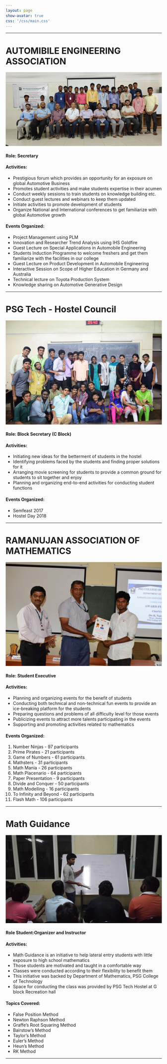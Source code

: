 ```yaml
---
layout: page
show-avatar: true
css: '/css/main.css'
---
```


---
# AUTOMIBILE ENGINEERING ASSOCIATION
![Automobile Engineering Association](/assets/img/community/aea.jpg "Automobile Engineering Association")

#### Role: Secretary
#### Activities:
* Prestigious forum which provides an opportunity for an exposure on global Automotive Business
* Promotes student activities and make students expertise in their acumen
* Conduct weekly sessions to train students on knowledge building etc.
* Conduct guest lectures and webinars to keep them updated
* Initiate activities to promote development of students
* Organize National and International conferences to get familiarize with global Automotive growth

#### Events Organized:
* Project Management using PLM
* Innovation and Researcher Trend Analysis using IHS Goldfire
* Guest Lecture on Special Applications in Automobile Engineering 
* Students Induction Programme to welcome freshers and get them familiarize with the facilities in our college
* Guest Lecture on Product Development in Automobile Engineering
* Interactive Session on Scope of Higher Education in Germany and Australia
* Technical lecture on Toyota Production System
* Knowledge sharing on Automotive Generative Design

---

# PSG Tech - Hostel Council
![PSG Tech - Hostel Council](/assets/img/community/hc.jpg "PSG Tech - Hostel Council")

#### Role: Block Secretary (C Block)
#### Activities:
* Initiating new ideas for the betterment of students in the hostel
* Identifying problems faced by the students and finding proper solutions for it
* Arranging movie screening for students to provide a common ground for students to sit together and enjoy
* Planning and organizing end-to-end activities for conducting student functions 

#### Events Organized:
* Semfeast 2017
* Hostel Day 2018

---
# RAMANUJAN ASSOCIATION OF MATHEMATICS
![Ramanujan Association of Mathematics](/assets/img/community/ram.jpg "Ramanujan Association of Mathematics")

#### Role: Student Executive
#### Activities:
* Planning and organizing events for the benefit of students
* Conducting both technical and non-technical fun events to provide an ice-breaking platform for the students
* Preparing questions and problems of all difficulty level for those events
* Publicizing events to attract more talents participating in the events 
* Supporting and promoting activities related to mathematics

#### Events Organized:
1. Number Ninjas - 97 participants
2. Prime Pirates - 21 participants
3. Game of Numbers - 61 participants
4. Mathsters - 31 participants
5. Math Mania - 26 participants
6. Math Placenario - 64 participants
7. Paper Presentation - 9 participants
8. Divide and Conquer - 50 participants
9. Math Modelling - 16 participants
10. To Infinity and Beyond - 62 participants
11. Flash Math - 106 participants

---
# Math Guidance
![Math Guidance](/assets/img/community/math.jpg "Math Guidance")

#### Role Student:Organizer and Instructor
#### Activities:
* Math Guidance is an initiative to help lateral entry students with little exposure to high school mathematics
* Those students are motivated and taught in a comfortable way
* Classes were conducted according to their flexibility to benefit them
* This initiative was backed by Department of Mathematics, PSG College of Technology
* Space for conducting the class was provided by PSG Tech Hostel at G block Recreation hall


#### Topics Covered:
* False Position Method
* Newton Raphson Method
* Graffe’s Root Squaring Method
* Bairstow’s Method
* Taylor’s Method
* Euler’s Method
* Heun’s Method
* RK Method

---

